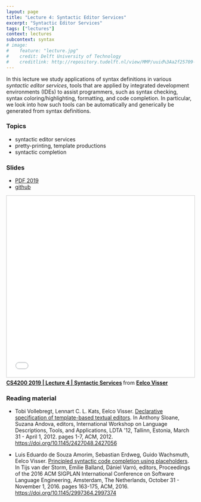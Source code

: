 ```yaml
---
layout: page
title: "Lecture 4: Syntactic Editor Services"
excerpt: "Syntactic Editor Services"
tags: ["lectures"]
context: lectures
subcontext: syntax
# image:
#    feature: "lecture.jpg"
#    credit: Delft University of Technology
#    creditlink: http://repository.tudelft.nl/view/MMP/uuid%3Aa2f25709-c56e-453e-9394-4a05acf603a4/
---
```


In this lecture we study applications of syntax definitions in various _syntactic editor services_, tools that are applied by integrated development environments (IDEs) to assist programmers, such as syntax checking, syntax coloring/highlighting, formatting, and code completion. In particular, we look into how such tools can be automatically and generically be generated from syntax definitions.

### Topics

- syntactic editor services
- pretty-printing, template productions
- syntactic completion

### Slides

- [PDF 2019](https://github.com/TUDelft-CS4200-2019/lectures/raw/master/04-syntactic-services/CS4200-2019-4-syntactic-services.pdf)
- [github](https://github.com/TUDelft-CS4200-2019/lectures/tree/master/04-syntactic-services)

<iframe src="//www.slideshare.net/slideshow/embed_code/key/1oiEYyGuEM9Bxi" width="595" height="485" frameborder="0" marginwidth="0" marginheight="0" scrolling="no" style="border:1px solid #CCC; border-width:1px; margin-bottom:5px; max-width: 100%;" allowfullscreen> </iframe> <div style="margin-bottom:5px"> <strong> <a href="//www.slideshare.net/eelcovisser/cs4200-2019-lecture-4-syntactic-services" title="CS4200 2019 | Lecture 4 | Syntactic Services" target="_blank">CS4200 2019 | Lecture 4 | Syntactic Services</a> </strong> from <strong><a href="https://www.slideshare.net/eelcovisser" target="_blank">Eelco Visser</a></strong> </div>

### Reading material

- Tobi Vollebregt, Lennart C. L. Kats, Eelco Visser. [Declarative specification of template-based textual editors](https://doi.org/10.1145/2427048.2427056). In Anthony Sloane, Suzana Andova, editors, International Workshop on Language Descriptions, Tools, and Applications, LDTA '12, Tallinn, Estonia, March 31 - April 1, 2012. pages 1-7, ACM, 2012. <https://doi.org/10.1145/2427048.2427056>

- Luis Eduardo de Souza Amorim, Sebastian Erdweg, Guido Wachsmuth, Eelco Visser. [Principled syntactic code completion using placeholders](https://doi.org/10.1145/2997364.2997374). In Tijs van der Storm, Emilie Balland, Dániel Varró, editors, Proceedings of the 2016 ACM SIGPLAN International Conference on Software Language Engineering, Amsterdam, The Netherlands, October 31 - November 1, 2016. pages 163-175, ACM, 2016. <https://doi.org/10.1145/2997364.2997374>
